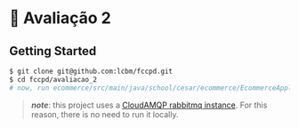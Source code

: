# 📝 Avaliação 2

## Getting Started

```bash
$ git clone git@github.com:lcbm/fccpd.git
$ cd fccpd/avaliacao_2
# now, run ecommerce/src/main/java/school/cesar/ecommerce/EcommerceApplication.java
```

>_**note**_: this project uses a [CloudAMQP rabbitmq instance](https://customer.cloudamqp.com/instance/create?plan=lemur). For this reason, there is no need to run it locally.
